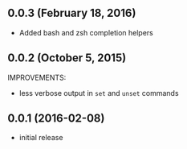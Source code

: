 ## 0.0.3 (February 18, 2016)

  * Added bash and zsh completion helpers

## 0.0.2 (October 5, 2015)

IMPROVEMENTS:

  * less verbose output in `set` and `unset` commands

## 0.0.1 (2016-02-08)

  * initial release
